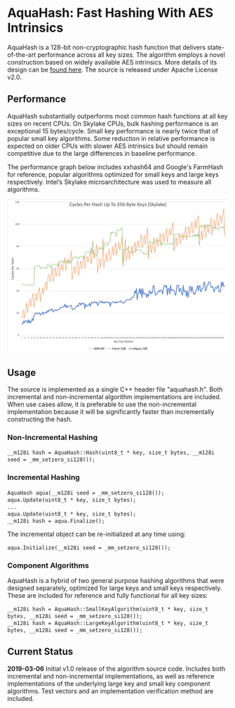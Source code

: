 # AquaHash: Fast Hashing With AES Intrinsics

AquaHash is a 128-bit non-cryptographic hash function that delivers state-of-the-art performance across all key sizes. The algorithm employs a novel construction based on widely available AES intrinsics. More details of its design can be [found here](http://www.jandrewrogers.com/2019/03/06/aquahash/). The source is released under Apache License v2.0.

## Performance

AquaHash substantially outperforms most common hash functions at all key sizes on recent CPUs. On Skylake CPUs, bulk hashing performance is an exceptional 15 bytes/cycle. Small key performance is nearly twice that of popular small key algorithms. Some reduction in relative performance is expected on older CPUs with slower AES intrinsics but should remain competitive due to the large differences in baseline performance.

The performance graph below includes xxhash64 and Google's FarmHash for reference, popular algorithms optimized for small keys and large keys respectively. Intel’s Skylake microarchitecture was used to measure all algorithms.

![Small Key Performance](aquahash.png) 

## Usage

The source is implemented as a single C++ header file "aquahash.h". Both incremental and non-incremental algorithm implementations are included. When use cases allow, it is preferable to use the non-incremental implementation because it will be significantly faster than incrementally constructing the hash.

### Non-Incremental Hashing

```
__m128i hash = AquaHash::Hash(uint8_t * key, size_t bytes, __m128i seed = _mm_setzero_si128());
```

### Incremental Hashing

```
AquaHash aqua(__m128i seed = _mm_setzero_si128());
aqua.Update(uint8_t * key, size_t bytes);
...
aqua.Update(uint8_t * key, size_t bytes);
__m128i hash = aqua.Finalize();
```

The incremental object can be re-initialized at any time using:

```
aqua.Initialize(__m128i seed = _mm_setzero_si128());
```

### Component Algorithms

AquaHash is a hybrid of two general purpose hashing algorithms that were designed separately, optimized for large keys and small keys respectively. These are included for reference and fully functional for all key sizes:

```
__m128i hash = AquaHash::SmallKeyAlgorithm(uint8_t * key, size_t bytes, __m128i seed = _mm_setzero_si128());
__m128i hash = AquaHash::LargeKeyAlgorithm(uint8_t * key, size_t bytes, __m128i seed = _mm_setzero_si128());
```

## Current Status

**2019-03-06** Initial v1.0 release of the algorithm source code. Includes both incremental and non-incremental implementations, as well as reference implementations of the underlying large key and small key component algorithms. Test vectors and an implementation verification method are included.
